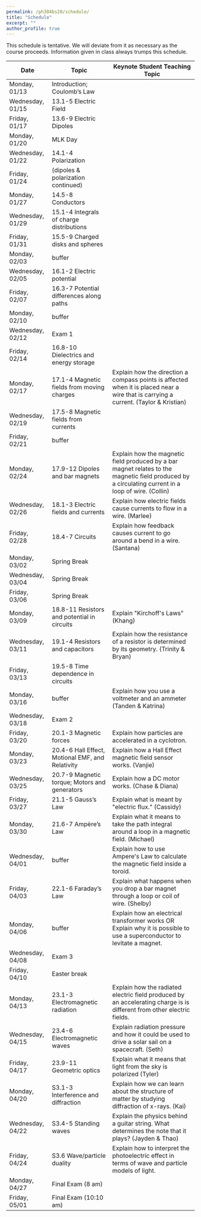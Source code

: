 ```yaml
---
permalink: /ph304bs20/schedule/
title: "Schedule"
excerpt: ""
author_profile: true
---
```


This schedule is tentative. We will deviate from it as necessary as the course proceeds. Information given in class always trumps this schedule.

| Date             | Topic                                            | Keynote Student Teaching Topic                                                                                                             |
|------------------|--------------------------------------------------|--------------------------------------------------------------------------------------------------------------------------------------------|
| Monday, 01/13    | Introduction; Coulomb’s Law                      |                                                                                                                                            |
| Wednesday, 01/15 | 13.1-5 Electric Field                            |                                                                                                                                            |
| Friday, 01/17    | 13.6-9 Electric Dipoles                          |                                                                                                                                            |
| Monday, 01/20    | MLK Day                                          |                                                                                                                                            |
| Wednesday, 01/22 | 14.1-4 Polarization                              |                                                                                                                                            |
| Friday, 01/24    | (dipoles & polarization continued)               |                                                                                                                                            |
| Monday, 01/27    | 14.5-8 Conductors                                |                                                                                                                                            |
| Wednesday, 01/29 | 15.1-4 Integrals of charge distributions         |                                                                                                                                            |
| Friday, 01/31    | 15.5-9 Charged disks and spheres                 |                                                                                                                                            |
| Monday, 02/03    | buffer                                           |                                                                                                                                            |
| Wednesday, 02/05 | 16.1-2 Electric potential                        |                                                                                                                                            |
| Friday, 02/07    | 16.3-7 Potential differences along paths         |                                                                                                                                            |
| Monday, 02/10    | buffer                                           |                                                                                                                                            |
| Wednesday, 02/12 | Exam 1                                           |                                                                                                                                            |
| Friday, 02/14    | 16.8-10 Dielectrics and energy storage           |                                                                                                                                            |
| Monday, 02/17    | 17.1-4 Magnetic fields from moving charges       | Explain how the direction a compass points is affected when it is placed near a wire that is carrying a current. (Taylor & Kristian)                          |
| Wednesday, 02/19 | 17.5-8 Magnetic fields from currents             |                                                                                                                                            |
| Friday, 02/21    | buffer                                           |                                                                                                                                            |
| Monday, 02/24    | 17.9-12 Dipoles and bar magnets                  | Explain how the magnetic field produced by a bar magnet relates to the magnetic field produced by a circulating current in a loop of wire. (Collin) |
| Wednesday, 02/26 | 18.1-3 Electric fields and currents              | Explain how electric fields cause currents to flow in a wire. (Marlee)                                                                             |
| Friday, 02/28    | 18.4-7 Circuits                                  | Explain how feedback causes current to go around a bend in a wire. (Santana)                                                                         |
| Monday, 03/02    | Spring Break                                     |                                                                                                                                            |
| Wednesday, 03/04 | Spring Break                                     |                                                                                                                                            |
| Friday, 03/06    | Spring Break                                     |                                                                                                                                            |
| Monday, 03/09    | 18.8-11 Resistors and potential in circuits      | Explain "Kirchoff's Laws" (Khang)                                                                                                                 |
| Wednesday, 03/11 | 19.1-4 Resistors and capacitors                  | Explain how the resistance of a resistor is determined by its geometry. (Trinity & Bryan)                                                                   |
| Friday, 03/13    | 19.5-8 Time dependence in circuits               |                                                                                                                                            |
| Monday, 03/16    | buffer                                           | Explain how you use a voltmeter and an ammeter (Tanden & Katrina)                                                                                            |
| Wednesday, 03/18 | Exam 2                                           |                                                                                                                                            |
| Friday, 03/20    | 20.1-3 Magnetic forces                           | Explain how particles are accelerated in a cyclotron.                                                                                      |
| Monday, 03/23    | 20.4-6 Hall Effect, Motional EMF, and Relativity | Explain how a Hall Effect magnetic field sensor works. (Vanjie)                                                                                     |
| Wednesday, 03/25 | 20.7-9 Magnetic torque; Motors and generators    | Explain how a DC motor works. (Chase & Diana)                                                                                                             |
| Friday, 03/27    | 21.1-5 Gauss’s Law                               | Explain what is meant by "electric flux."  (Cassidy)                                                                                                |
| Monday, 03/30    | 21.6-7 Ampère’s Law                              | Explain what it means to take the path integral around a loop in a magnetic field. (Michael)                                                        |
| Wednesday, 04/01 | buffer                                           | Explain how to use Ampere's Law to calculate the magnetic field inside a toroid.                                                           |
| Friday, 04/03    | 22.1-6 Faraday’s Law                             | Explain what happens when you drop a bar magnet through a loop or coil of wire. (Shelby)                                                           |
| Monday, 04/06    | buffer                                           | Explain how an electrical transformer works OR Explain why it is possible to use a superconductor to levitate a magnet.                    |
| Wednesday, 04/08 | Exam 3                                           |                                                                                                                                            |
| Friday, 04/10    | Easter break                                     |                                                                                                                                            |
| Monday, 04/13    | 23.1-3 Electromagnetic radiation                 | Explain how the radiated electric field produced by an accelerating charge is is different from other electric fields.                     |
| Wednesday, 04/15 | 23.4-6 Electromagnetic waves                     | Explain radiation pressure and how it could be used to drive a solar sail on a spacecraft. (Seth)                                                |
| Friday, 04/17    | 23.9-11 Geometric optics                         | Explain what it means that light from the sky is polarized (Tyler)                                                                                |
| Monday, 04/20    | S3.1-3 Interference and diffraction              | Explain how we can learn about the structure of matter by studying diffraction of x-rays. (Kai)                                                 |
| Wednesday, 04/22 | S3.4-5 Standing waves                            | Explain the physics behind a guitar string. What determines the note that it plays?  (Jayden & Thao)                                                      |
| Friday, 04/24    | S3.6 Wave/particle duality                       | Explain how to interpret the photoelectric effect in terms of wave and particle models of light.                                           |
| Monday, 04/27    | Final Exam (8 am)                                |                                                                                                                                            |
| Friday, 05/01    | Final Exam (10:10 am)                            |                                                                                                                                            |
